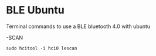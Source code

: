 BLE Ubuntu
==========

Terminal commands to use a BLE bluetooth 4.0 with ubuntu

-SCAN

	sudo hcitool -i hci0 lescan

